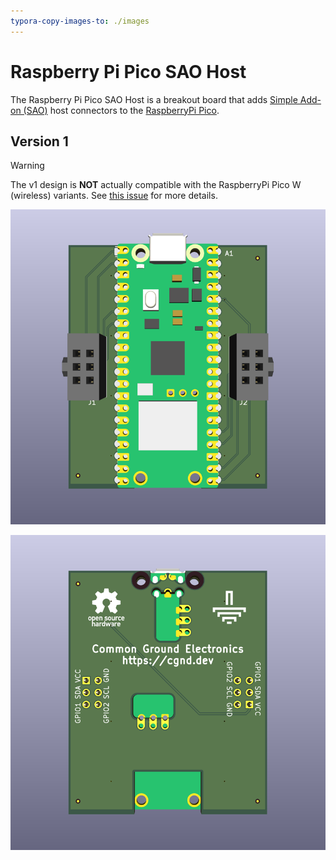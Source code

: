 ```yaml
---
typora-copy-images-to: ./images
---
```


# Raspberry Pi Pico SAO Host

The Raspberry Pi Pico SAO Host is a breakout board that adds [Simple Add-on (SAO)](https://hackaday.io/project/175182-simple-add-ons-sao) host connectors to the [RaspberryPi Pico](https://www.raspberrypi.com/products/raspberry-pi-pico/).

## Version 1

> [!WARNING]
> The v1 design is **NOT** actually compatible with the RaspberryPi Pico W (wireless) variants. See [this issue](https://github.com/cgnd/rpi-pico-sao-host/issues/3) for more details.

![RPi_Pico_SAO_Host_v1_PCA_Rev_A_top_ortho_800x800](images/RPi_Pico_SAO_Host_v1_PCA_Rev_A_top_ortho_800x800.png)

![RPi_Pico_SAO_Host_v1_PCA_Rev_A_bottom_ortho_800x800](images/RPi_Pico_SAO_Host_v1_PCA_Rev_A_bottom_ortho_800x800.png)
